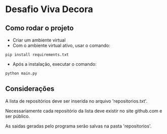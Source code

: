 # Desafio Viva Decora

## Como rodar o projeto

- Criar um ambiente virtual
- Com o ambiente virtual ativo, usar o comando:
```
pip install requirements.txt
```
- Após a instalação, executar o comando: 
```
python main.py
```

## Considerações

A lista de repositórios deve ser inserida no arquivo 'repositorios.txt'.

Necessariamente cada repositório da lista deve existir no site github.com e ser público.

As saidas geradas pelo programa serão salvas na pasta 'repositorios'.